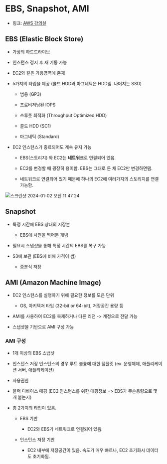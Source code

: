 # EBS, Snapshot, AMI

- 링크: [AWS 강의실](https://www.youtube.com/watch?v=N8TB_6AbaM4)

## EBS (Elastic Block Store)

- 가상의 하드드라이브
- 인스턴스 정지 후 재 기동 가능
- EC2와 같은 가용영역에 존재
- 5가지의 타입을 제공 (콜드 HDD와 마그네틱은 HDD임. 나머지는 SSD)

  - 범용 (GP3)
  - 프로비저닝된 IOPS
  - 쓰루풋 최적화 (Throughput Optimized HDD)

  - 콜드 HDD (SC1)
  - 마그네틱 (Standard)

- EC2 인스턴스가 종료되어도 계속 유지 가능

  - EBS(스토리지) 와 EC2는 **네트워크**로 연결되어 있음.

  - EC2를 변경할 때 굉장히 용이함. EBS는 그대로 둔 채 EC2만 변경하면됌.

  - 네트워크로 연결되어 있기 때문에 하나의 EC2에 여러가지의 스토리지를 연결 가능함.

![스크린샷 2024-01-02 오전 11 47 24](https://github.com/sonicce99/TIL/assets/87749134/f0ac11a7-d89e-4a4c-afda-8efcbf49948a)

## Snapshot

- 특정 시간에 EBS 상태의 저장본

  - EBS에 사진을 찍어둔 개념

- 필요시 스냅샷을 통해 특정 시간의 EBS를 복구 가능
- S3에 보관 (EBS에 비해 가격이 쌈)
  - 증분식 저장

## AMI (Amazon Machine Image)

- EC2 인스턴스를 실행하기 위해 필요한 정보를 모은 단위

  - OS, 아키텍쳐 타입 (32-bit or 64-bit), 저장공간 용량 등

- AMI를 사용하여 EC2를 복제하거나 다른 리전 -> 계정으로 전달 가능

- 스냅샷을 기반으로 AMI 구성 가능

### AMI 구성

- 1개 이상의 EBS 스냅샷
- 인스턴스 저장 인스턴스의 경우 루트 볼륨에 대한 탬플릿 (ex. 운영체제, 애플리케이션 서버, 애플리케이션)
- 사용권한
- 블럭 디바이스 매핑 (EC2 인스턴스를 위한 매핑정보 => EBS가 무슨용량으로 몇 개 붙는지)
- 총 2가지의 타입이 있음.

  - EBS 기반

    - EC2와 EBS가 네트워크로 연결되어 있음.

  - 인스턴스 저장 기반
    - EC2 내부에 저장공간이 있음. 속도가 매우 빠르나, EC2 초기화시 데이터도 초기화됨.
